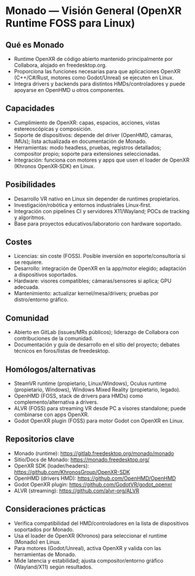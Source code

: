 # Monado — Visión General (OpenXR Runtime FOSS para Linux)

## Qué es Monado
- Runtime OpenXR de código abierto mantenido principalmente por Collabora, alojado en freedesktop.org.
- Proporciona las funciones necesarias para que aplicaciones OpenXR (C++/C#/Rust, motores como Godot/Unreal) se ejecuten en Linux.
- Integra drivers y backends para distintos HMDs/controladores y puede apoyarse en OpenHMD u otros componentes.

## Capacidades
- Cumplimiento de OpenXR: capas, espacios, acciones, vistas estereoscópicas y composición.
- Soporte de dispositivos: depende del driver (OpenHMD, cámaras, IMUs); lista actualizada en documentación de Monado.
- Herramientas: modo headless, pruebas, registros detallados; compositor propio; soporte para extensiones seleccionadas.
- Integración: funciona con motores y apps que usen el loader de OpenXR (Khronos OpenXR‑SDK) en Linux.

## Posibilidades
- Desarrollo VR nativo en Linux sin depender de runtimes propietarios.
- Investigación/robótica y entornos industriales Linux‑first.
- Integración con pipelines CI y servidores X11/Wayland; POCs de tracking y algoritmos.
- Base para proyectos educativos/laboratorio con hardware soportado.

## Costes
- Licencias: sin coste (FOSS). Posible inversión en soporte/consultoría si se requiere.
- Desarrollo: integración de OpenXR en la app/motor elegido; adaptación a dispositivos soportados.
- Hardware: visores compatibles; cámaras/sensores si aplica; GPU adecuada.
- Mantenimiento: actualizar kernel/mesa/drivers; pruebas por distro/entorno gráfico.

## Comunidad
- Abierto en GitLab (issues/MRs públicos); liderazgo de Collabora con contribuciones de la comunidad.
- Documentación y guía de desarrollo en el sitio del proyecto; debates técnicos en foros/listas de freedesktop.

## Homólogos/alternativas
- SteamVR runtime (propietario, Linux/Windows), Oculus runtime (propietario, Windows), Windows Mixed Reality (propietario, legado).
- OpenHMD (FOSS, stack de drivers para HMDs) como complemento/alternativa a drivers.
- ALVR (FOSS) para streaming VR desde PC a visores standalone; puede combinarse con apps OpenXR.
- Godot OpenXR plugin (FOSS) para motor Godot con OpenXR en Linux.

## Repositorios clave
- Monado (runtime): https://gitlab.freedesktop.org/monado/monado
- Sitio/Docs de Monado: https://monado.freedesktop.org/
- OpenXR SDK (loader/headers): https://github.com/KhronosGroup/OpenXR-SDK
- OpenHMD (drivers HMD): https://github.com/OpenHMD/OpenHMD
- Godot OpenXR plugin: https://github.com/GodotVR/godot_openxr
- ALVR (streaming): https://github.com/alvr-org/ALVR

## Consideraciones prácticas
- Verifica compatibilidad del HMD/controladores en la lista de dispositivos soportados por Monado.
- Usa el loader de OpenXR (Khronos) para seleccionar el runtime (Monado) en Linux.
- Para motores (Godot/Unreal), activa OpenXR y valida con las herramientas de Monado.
- Mide latencia y estabilidad; ajusta compositor/entorno gráfico (Wayland/X11) según resultados.

